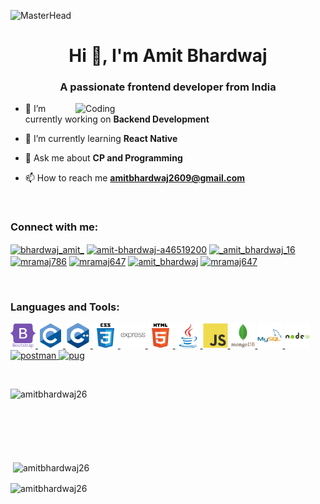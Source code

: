 ![MasterHead](https://previews.123rf.com/images/karpenkoilia/karpenkoilia1805/karpenkoilia180500027/102146167-vector-line-web-concept-for-programming-linear-web-banner-for-coding-.jpg)
<h1 align="center">Hi 👋, I'm Amit Bhardwaj</h1>
<h3 align="center">A passionate frontend developer from India</h3>
<img align="right" alt="Coding" width="400" src="https://previews.123rf.com/images/shaihalud/shaihalud1706/shaihalud170600042/80493602-picture-of-a-smart-programmer-man-joggling-with-programming-languages-and-technologies-cartoon-chara.jpg"> 

- 🔭 I’m currently working on **Backend Development**

- 🌱 I’m currently learning **React Native**

- 💬 Ask me about **CP and Programming**

- 📫 How to reach me **amitbhardwaj2609@gmail.com**


<br>
<h3 align="left">Connect with me:</h3>
<p align="left">
<a href="https://twitter.com/bhardwaj_amit_" target="blank"><img align="center" src="https://raw.githubusercontent.com/rahuldkjain/github-profile-readme-generator/master/src/images/icons/Social/twitter.svg" alt="bhardwaj_amit_" height="30" width="40" /></a>
<a href="https://linkedin.com/in/amit-bhardwaj-a46519200" target="blank"><img align="center" src="https://raw.githubusercontent.com/rahuldkjain/github-profile-readme-generator/master/src/images/icons/Social/linked-in-alt.svg" alt="amit-bhardwaj-a46519200" height="30" width="40" /></a>
<a href="https://instagram.com/_amit_bhardwaj_16" target="blank"><img align="center" src="https://raw.githubusercontent.com/rahuldkjain/github-profile-readme-generator/master/src/images/icons/Social/instagram.svg" alt="_amit_bhardwaj_16" height="30" width="40" /></a>
<a href="https://www.codechef.com/users/mramaj786" target="blank"><img align="center" src="https://cdn.jsdelivr.net/npm/simple-icons@3.1.0/icons/codechef.svg" alt="mramaj786" height="30" width="40" /></a>
<a href="https://www.hackerrank.com/mramaj647" target="blank"><img align="center" src="https://raw.githubusercontent.com/rahuldkjain/github-profile-readme-generator/master/src/images/icons/Social/hackerrank.svg" alt="mramaj647" height="30" width="40" /></a>
<a href="https://codeforces.com/profile/amit_bhardwaj" target="blank"><img align="center" src="https://raw.githubusercontent.com/rahuldkjain/github-profile-readme-generator/master/src/images/icons/Social/codeforces.svg" alt="amit_bhardwaj" height="30" width="40" /></a>
<a href="https://auth.geeksforgeeks.org/user/mramaj647" target="blank"><img align="center" src="https://raw.githubusercontent.com/rahuldkjain/github-profile-readme-generator/master/src/images/icons/Social/geeks-for-geeks.svg" alt="mramaj647" height="30" width="40" /></a>
</p>


<br>
<h3 align="left">Languages and Tools:</h3>
<p align="left"> <a href="https://getbootstrap.com" target="_blank" rel="noreferrer"> <img src="https://raw.githubusercontent.com/devicons/devicon/master/icons/bootstrap/bootstrap-plain-wordmark.svg" alt="bootstrap" width="40" height="40"/> </a> <a href="https://www.cprogramming.com/" target="_blank" rel="noreferrer"> <img src="https://raw.githubusercontent.com/devicons/devicon/master/icons/c/c-original.svg" alt="c" width="40" height="40"/> </a> <a href="https://www.w3schools.com/cpp/" target="_blank" rel="noreferrer"> <img src="https://raw.githubusercontent.com/devicons/devicon/master/icons/cplusplus/cplusplus-original.svg" alt="cplusplus" width="40" height="40"/> </a> <a href="https://www.w3schools.com/css/" target="_blank" rel="noreferrer"> <img src="https://raw.githubusercontent.com/devicons/devicon/master/icons/css3/css3-original-wordmark.svg" alt="css3" width="40" height="40"/> </a> <a href="https://expressjs.com" target="_blank" rel="noreferrer"> <img src="https://raw.githubusercontent.com/devicons/devicon/master/icons/express/express-original-wordmark.svg" alt="express" width="40" height="40"/> </a> <a href="https://www.w3.org/html/" target="_blank" rel="noreferrer"> <img src="https://raw.githubusercontent.com/devicons/devicon/master/icons/html5/html5-original-wordmark.svg" alt="html5" width="40" height="40"/> </a> <a href="https://www.java.com" target="_blank" rel="noreferrer"> <img src="https://raw.githubusercontent.com/devicons/devicon/master/icons/java/java-original.svg" alt="java" width="40" height="40"/> </a> <a href="https://developer.mozilla.org/en-US/docs/Web/JavaScript" target="_blank" rel="noreferrer"> <img src="https://raw.githubusercontent.com/devicons/devicon/master/icons/javascript/javascript-original.svg" alt="javascript" width="40" height="40"/> </a> <a href="https://www.mongodb.com/" target="_blank" rel="noreferrer"> <img src="https://raw.githubusercontent.com/devicons/devicon/master/icons/mongodb/mongodb-original-wordmark.svg" alt="mongodb" width="40" height="40"/> </a> <a href="https://www.mysql.com/" target="_blank" rel="noreferrer"> <img src="https://raw.githubusercontent.com/devicons/devicon/master/icons/mysql/mysql-original-wordmark.svg" alt="mysql" width="40" height="40"/> </a> <a href="https://nodejs.org" target="_blank" rel="noreferrer"> <img src="https://raw.githubusercontent.com/devicons/devicon/master/icons/nodejs/nodejs-original-wordmark.svg" alt="nodejs" width="40" height="40"/> </a> <a href="https://postman.com" target="_blank" rel="noreferrer"> <img src="https://www.vectorlogo.zone/logos/getpostman/getpostman-icon.svg" alt="postman" width="40" height="40"/> </a> <a href="https://pugjs.org" target="_blank" rel="noreferrer"> <img src="https://cdn.worldvectorlogo.com/logos/pug.svg" alt="pug" width="40" height="40"/> </a> </p>


<br>
<p><img align="left" src="https://github-readme-stats.vercel.app/api/top-langs?username=amitbhardwaj26&show_icons=true&locale=en&layout=compact" alt="amitbhardwaj26" /></p>

<br>
<br>
<br>
<br>
<br>
<br>

<p>&nbsp;<img align="center" src="https://github-readme-stats.vercel.app/api?username=amitbhardwaj26&show_icons=true&locale=en" alt="amitbhardwaj26" /></p>


<p><img align="center" src="https://github-readme-streak-stats.herokuapp.com/?user=amitbhardwaj26&" alt="amitbhardwaj26" /></p>

<br>
